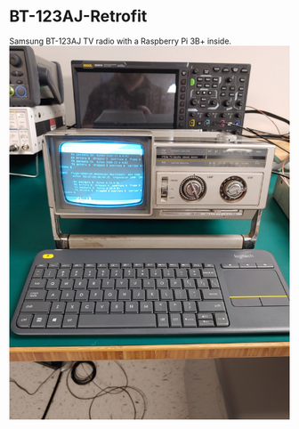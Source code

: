 # BT-123AJ-Retrofit
Samsung BT-123AJ TV radio with a Raspberry Pi 3B+ inside.
![Finished product](pictures/finished.jpg "Done")

